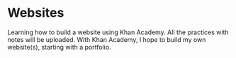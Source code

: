 # Websites
Learning how to build a website using Khan Academy. 
All the practices with notes will be uploaded. 
With Khan Academy, I hope to build my own website(s), starting with a portfolio. 
